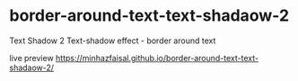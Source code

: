 # border-around-text-text-shadaow-2


Text Shadow 2
Text-shadow effect - border around text 

live preview
https://minhazfaisal.github.io/border-around-text-text-shadaow-2/

